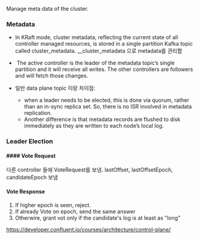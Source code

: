 Manage meta data of the cluster.


###  Metadata
- In KRaft mode, cluster metadata, reflecting the current state of all controller managed resources, is stored in a single partition Kafka topic called cluster_metadata. __cluster_metadata 으로 metadata를 관리함

-  The active controller is the leader of the metadata topic’s single partition and it will receive all writes. The other controllers are followers and will fetch those changes.

- 일반 data plane topic 이랑 차이점:
	- when a leader needs to be elected, this is done via quorum, rather than an in-sync replica set. So, there is no ISR involved in metadata replication. 
	- Another difference is that metadata records are flushed to disk immediately as they are written to each node’s local log.

### Leader Election

#### #### Vote Request[](https://developer.confluent.io/courses/architecture/control-plane/#vote-request)

다른 controller 들에 VoteRequest를 보냄. lastOffset, lastOffsetEpoch, candidateEpoch 보냄

#### Vote Response
1. If higher epoch is seen, reject.
2. If already Vote on epoch, send the same answer
3. Otherwire, grant vot only if the candidate's log is at least as "long"



https://developer.confluent.io/courses/architecture/control-plane/